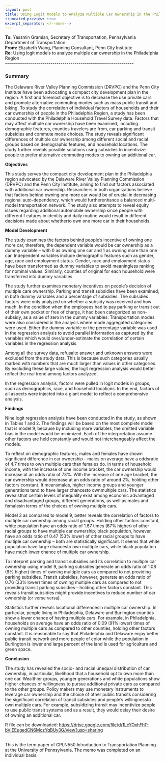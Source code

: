 ```yaml
---
layout: post
title: Using Logit Models to Analyze Multiple Car Ownership in the Philadelphia Region
truncated_preview: true
excerpt_separator: <!--more-->
---
```


**To:** Yassmin Gramian, Secretary of Transportation, Pennsylvania Department of Transportation <br>
**From:** Elizabeth Wang, Planning Consultant, Penn City Institute <br>
**Re:** Using logit models to analyze multiple car ownership in the Philadelphia Region <br>
----------------------------------------------------------------- <br>

### Summary <br>

The Delaware River Valley Planning Commission (DRVPC) and the Penn City Institute have been
advocating a compact city development plan in the region. A first and foremost objective is to decrease
the use private cars and promote alternative commuting modes such as mass public transit and biking.
To study the correlation of individual factors of households and their car ownership of people in the
Philadelphia Region, a study has been conducted with the Philadelphia Household Travel Survey data.
Factors that may affect multiple car ownership have been examined, including demographic features,
counties travelers are from, car parking and transit subsidies and commute mode choices. The study
reveals significant differences of multiple car ownership among different social and racial groups based
on demographic features, and household locations. The study further reveals possible solutions using
subsidies to incentivize people to prefer alternative commuting modes to owning an additional car.<!--more--> <br>

**Objectives** <br>

This study serves the compact city development plan in the Philadelphia region advocated by
the Delaware River Valley Planning Commission (DRVPC) and the Penn City Institute, aiming to find out
factors associated with additional car ownership. Researchers in both organizations believe that factors
behind owning one more car would be of crucial in decreasing regional auto-dependency, which would
furtherenhance a balanced multi-model transportation network. The study also attempts to reveal
equity issues regarding additional automobile ownership since people with different f eatures in identity
and daily routine would result in different decisions made about whetherto own one more car in their
households. <br>

**Model Development** <br>

The study examines the factors behind people’s incentive of owning one more car, therefore,
the dependent variable would be car ownership as a dummy variable – with 0 as owning one car and 1
as owning more than one car. Independent variables include demographic features such as gender, age,
race and employment status. Gender, race and employment status have been transformed as dummy
variables to avoid meaningless ranking for nominal values. Similarly, counties of original for each
household were transferred into dummy variables. <br>

The study further examines monetary incentives on people’s decision of multiple care
ownership. Parking and transit subsidies have been examined, in both dummy variables and a
percentage of subsidies. The subsidies factors were only analyzed on whether a subsidy was received
and how much. In the condition when the employees had to pay parking or transit out of their own
pocket or free of charge, it had been categorized as non-subsidy, as a value of zero in the dummy
variables. Transportation modes were also considered in the analysis where mode aggregated
categories were used. Either the dummy variable or the percentage variable was used in the regression
analysis to avoid parallel information as captured by the variables which would over/under-estimate the
correlation of certain variables in the regression analysis. <br>

Among all the survey data, refusalto answer and unknown answers were excluded from the
study data. This is because such categories usually marked with numbers that are much larger than
values in other categories. By excluding these large values, the logit regression analysis would better
reflect the real trend among factors analyzed. <br>

In the regression analysis, factors were pulled in logit models in groups, such as demographics,
race, and household locations. In the end, factors of all aspects were injected into a giant model to
reflect a comprehensive analysis. <br>

**Findings** <br>

Nine logit regression analysis have been conducted in the study, as shown in Tables 1 and 2. The
findings will be based on the most complete model that is model 9, because by including more variables,
the omitted variable bias in the model would be minimized. Each of the interpretation assume other
factors are held constantly and would not interchangeably affect the models. <br>

To reflect on demographic features, males and females have shown significant difference in car
ownership – males on average have a oddsratio of 4.7 times to own multiple cars than females do. In
terms of household income, with the increase of one income bracket, the car ownership would increase
at an odds ratio of 73%. With the increase of one age bracket, the car ownership would decrease at an
odds ratio of around 2%, holding other factors constant. It meansmales, higher income groups and
younger generations tend to have larger chancesto ownmultiple cars. The statistics revealsthat certain
levels of inequality exist among economic advantaged and disadvantaged groups, different generations,
as well as males and femalesin terms of the choices of owning multiple cars. <br>

Model 3 as compared to model 9, better reveals the correlation of factors to multiple car
ownership among racial groups. Holding other factors constant, white population have an odds ratio of
1.67 times (67% higher) of other racial groups to have multiple car ownership; black population,
however, have an odds ratio of 0.47 (53% lower) of other racial groups to have multiple car ownership –
both are statistically significant. It seems that white population have large chancesto own multiple cars,
while black population have much lower chance of multiple car ownership. <br>

To interpret parking and transit subsidies and its correlation to multiple car ownership using
model 9, parking subsidies generate an odds ratio of 1.08 (8% higher) times of owning multiple cars as
compared to not providing parking subsidies. Transit subsidies, however, generate an odds ratio of 0.76
(33% lower) times of owning multiple cars as compared to not providing transit parking subsidies –
holding other factors constant. This reveals transit subsidies might provide incentives to reduce number
of car ownership (or verse versa). <br>

Statistics further reveals locational differencesin multiple car ownership. In particular, people
living in Philadelphia, Delaware and Burlington counties show a lower chance of having multiple cars.
For example, in Philadelphia, households on average have an odds ratio of 0.09 (91% lower) times of
owning multiple cars as compared to other counties, holding other factors constant. It is reasonable to
say that Philadelphia and Delaware enjoy better public transit network and more people of color while
the population in Burlington is lower and large percent of the land is used for agriculture and green
space. <br>

**Conclusion** <br>

The study has revealed the socio- and racial unequal distribution of car ownership, in particular,
likelihood that a household opt to own more than one car. Wealthier groups, younger generations and
white populations show higher chances of willingness to pursue additional private cars as compared to
the other groups. Policy makers may use monetary instruments to leverage car ownership and the
choice of other public transits considering the significant correlation of transit subsidies and people’s
willingnessto own multiple cars. For example, subsidizing transit may incentivize people to use public
transit systems and as a result, they would delay their desire of owning an additional car. <br>

R file can be downloaded:
https://drive.google.com/file/d/1LcYOxhFhT-bViEEugedCN6MczYqBUy3G/view?usp=sharing
<br>
<br>
<div class="message">
  This is the term paper of CPLN550 Introduction to Transportation Planning at the 
  University of Pennsylvania. The memo was completed on an individual basis.
</div>
